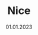 ---
title: Nice
type: Hackathon submission
date: 01.01.2023
time: July 2020
description: Esting 
links: [{text: "Documentation", url: "https://lik.com"}]
image: /images/projects/binarybox.webp
displayOnIndex: True
---